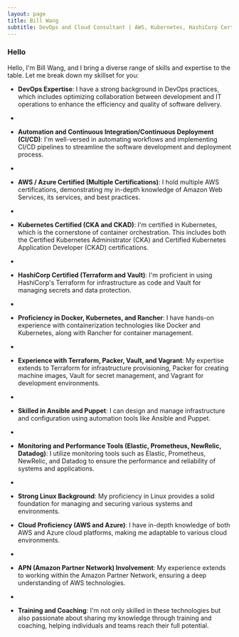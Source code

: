 ```yaml
---
layout: page
title: Bill Wang
subtitle: DevOps and Cloud Consultant | AWS, Kubernetes, HashiCorp Certified | Geek
---
```


### Hello

Hello, I'm Bill Wang, and I bring a diverse range of skills and expertise to the table. Let me break down my skillset for you:

* **DevOps Expertise**: I have a strong background in DevOps practices, which includes optimizing collaboration between development and IT operations to enhance the efficiency and quality of software delivery.
* 
* **Automation and Continuous Integration/Continuous Deployment (CI/CD)**: I'm well-versed in automating workflows and implementing CI/CD pipelines to streamline the software development and deployment process.
* 
* **AWS / Azure Certified (Multiple Certifications)**: I hold multiple AWS certifications, demonstrating my in-depth knowledge of Amazon Web Services, its services, and best practices.
* 
* **Kubernetes Certified (CKA and CKAD)**: I'm certified in Kubernetes, which is the cornerstone of container orchestration. This includes both the Certified Kubernetes Administrator (CKA) and Certified Kubernetes Application Developer (CKAD) certifications.
* 
* **HashiCorp Certified (Terraform and Vault)**: I'm proficient in using HashiCorp's Terraform for infrastructure as code and Vault for managing secrets and data protection.
* 
* **Proficiency in Docker, Kubernetes, and Rancher**: I have hands-on experience with containerization technologies like Docker and Kubernetes, along with Rancher for container management.
* 
* **Experience with Terraform, Packer, Vault, and Vagrant**: My expertise extends to Terraform for infrastructure provisioning, Packer for creating machine images, Vault for secret management, and Vagrant for development environments.
* 
* **Skilled in Ansible and Puppet**: I can design and manage infrastructure and configuration using automation tools like Ansible and Puppet.
* 
* **Monitoring and Performance Tools (Elastic, Prometheus, NewRelic, Datadog)**: I utilize monitoring tools such as Elastic, Prometheus, NewRelic, and Datadog to ensure the performance and reliability of systems and applications.
* 
* **Strong Linux Background**: My proficiency in Linux provides a solid foundation for managing and securing various systems and environments.

* **Cloud Proficiency (AWS and Azure)**: I have in-depth knowledge of both AWS and Azure cloud platforms, making me adaptable to various cloud environments.
* 
* **APN (Amazon Partner Network) Involvement**: My experience extends to working within the Amazon Partner Network, ensuring a deep understanding of AWS technologies.
* 
* **Training and Coaching**: I'm not only skilled in these technologies but also passionate about sharing my knowledge through training and coaching, helping individuals and teams reach their full potential.
